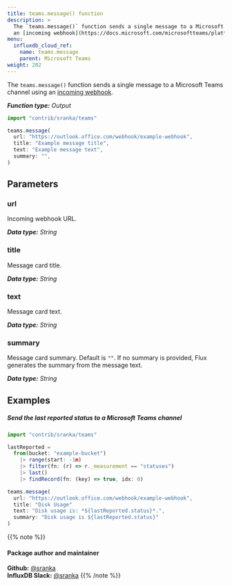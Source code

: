 ```yaml
---
title: teams.message() function
description: >
  The `teams.message()` function sends a single message to a Microsoft Teams channel using
  an [incoming webhook](https://docs.microsoft.com/microsoftteams/platform/webhooks-and-connectors/how-to/add-incoming-webhook).
menu:
  influxdb_cloud_ref:
    name: teams.message
    parent: Microsoft Teams
weight: 202
---
```


The `teams.message()` function sends a single message to a Microsoft Teams channel using
an [incoming webhook](https://docs.microsoft.com/microsoftteams/platform/webhooks-and-connectors/how-to/add-incoming-webhook).

_**Function type:** Output_

```js
import "contrib/sranka/teams"

teams.message(
  url: "https://outlook.office.com/webhook/example-webhook",
  title: "Example message title",
  text: "Example message text",
  summary: "",
)
```

## Parameters

### url
Incoming webhook URL.

_**Data type:** String_

### title
Message card title.

_**Data type:** String_

### text
Message card text.

_**Data type:** String_

### summary
Message card summary.
Default is `""`.
If no summary is provided, Flux generates the summary from the message text.

_**Data type:** String_

## Examples

##### Send the last reported status to a Microsoft Teams channel
```js
import "contrib/sranka/teams"

lastReported =
  from(bucket: "example-bucket")
    |> range(start: -1m)
    |> filter(fn: (r) => r._measurement == "statuses")
    |> last()
    |> findRecord(fn: (key) => true, idx: 0)

teams.message(
  url: "https://outlook.office.com/webhook/example-webhook",
  title: "Disk Usage"
  text: "Disk usage is: *${lastReported.status}*.",
  summary: "Disk usage is ${lastReported.status}"
)
```

{{% note %}}
#### Package author and maintainer
**Github:** [@sranka](https://github.com/sranka)  
**InfluxDB Slack:** [@sranka](https://influxdata.com/slack)
{{% /note %}}
